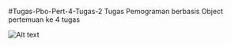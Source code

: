  #Tugas-Pbo-Pert-4-Tugas-2
Tugas Pemograman berbasis Object pertemuan ke 4 tugas 

![Alt text](https://drive.google.com/drive/folders/1LmMix0U6Zmyrv-uS4xGgCRWstY2nv10U?raw=true)
